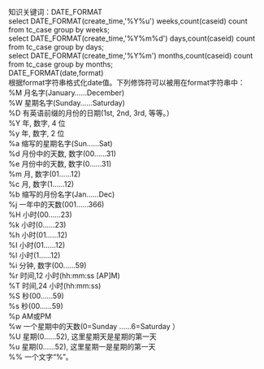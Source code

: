 知识关键词：DATE_FORMAT  
select DATE_FORMAT(create_time,'%Y%u') weeks,count(caseid) count from tc_case group by weeks;    
select DATE_FORMAT(create_time,'%Y%m%d') days,count(caseid) count from tc_case group by days;      
select DATE_FORMAT(create_time,'%Y%m') months,count(caseid) count from tc_case group by months;   
DATE_FORMAT(date,format)   
根据format字符串格式化date值。下列修饰符可以被用在format字符串中：   
%M 月名字(January……December)   
%W 星期名字(Sunday……Saturday)   
%D 有英语前缀的月份的日期(1st, 2nd, 3rd, 等等。）   
%Y 年, 数字, 4 位   
%y 年, 数字, 2 位   
%a 缩写的星期名字(Sun……Sat)   
%d 月份中的天数, 数字(00……31)   
%e 月份中的天数, 数字(0……31)   
%m 月, 数字(01……12)   
%c 月, 数字(1……12)   
%b 缩写的月份名字(Jan……Dec)   
%j 一年中的天数(001……366)   
%H 小时(00……23)   
%k 小时(0……23)   
%h 小时(01……12)   
%I 小时(01……12)   
%l 小时(1……12)   
%i 分钟, 数字(00……59)   
%r 时间,12 小时(hh:mm:ss [AP]M)   
%T 时间,24 小时(hh:mm:ss)   
%S 秒(00……59)   
%s 秒(00……59)   
%p AM或PM   
%w 一个星期中的天数(0=Sunday ……6=Saturday ）    
%U 星期(0……52), 这里星期天是星期的第一天   
%u 星期(0……52), 这里星期一是星期的第一天   
%% 一个文字“%”。  
